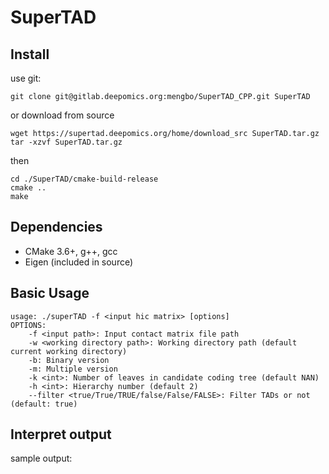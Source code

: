 # SuperTAD

## Install  
use git:  
```
git clone git@gitlab.deepomics.org:mengbo/SuperTAD_CPP.git SuperTAD
```
or download from source
```
wget https://supertad.deepomics.org/home/download_src SuperTAD.tar.gz
tar -xzvf SuperTAD.tar.gz
```
then
```
cd ./SuperTAD/cmake-build-release
cmake ..
make
```

## Dependencies 
* CMake 3.6+, g++, gcc
* Eigen (included in source) 

## Basic Usage  
```
usage: ./superTAD -f <input hic matrix> [options]
OPTIONS:
	-f <input path>: Input contact matrix file path
	-w <working directory path>: Working directory path (default current working directory)
	-b: Binary version
	-m: Multiple version
	-k <int>: Number of leaves in candidate coding tree (default NAN)
	-h <int>: Hierarchy number (default 2)
	--filter <true/True/TRUE/false/False/FALSE>: Filter TADs or not (default: true)
```

## Interpret output
sample output:
```
```
